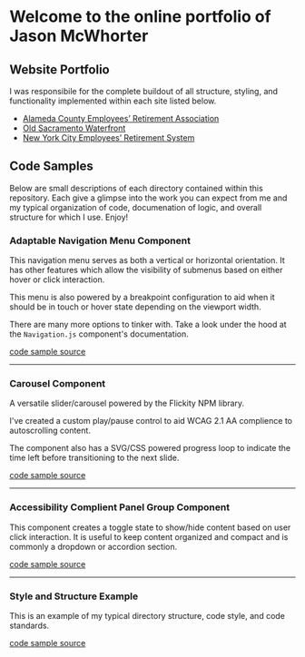 # Welcome to the online portfolio of Jason McWhorter

## Website Portfolio

I was responsibile for the complete buildout of all structure, styling, and functionality implemented within each site listed below.

- [Alameda County Employees’ Retirement Association](https://www.acera.org/)
- [Old Sacramento Waterfront](https://www.oldsacramento.com/)
- [New York City Employees’ Retirement System](https://www.nycers.org/)

## Code Samples

Below are small descriptions of each directory contained within this repository. Each give a glimpse into the work you can expect from me and my typical organization of code, documenation of logic, and overall structure for which I use. Enjoy!

### Adaptable Navigation Menu Component

This navigation menu serves as both a vertical or horizontal orientation. It has other features which allow the visibility of submenus based on either hover or click interaction.

This menu is also powered by a breakpoint configuration to aid when it should be in touch or hover state depending on the viewport width.

There are many more options to tinker with. Take a look under the hood at the `Navigation.js` component's documentation.

[code sample source](https://github.com/McWhorter/code-samples/tree/master/Navigation%20Menu)

---

### Carousel Component

A versatile slider/carousel powered by the Flickity NPM library.

I've created a custom play/pause control to aid WCAG 2.1 AA complience to autoscrolling content.

The component also has a SVG/CSS powered progress loop to indicate the time left before transitioning to the next slide.

[code sample source](https://github.com/McWhorter/code-samples/tree/master/Carousel)

---

### Accessibility Complient Panel Group Component

This component creates a toggle state to show/hide content based on user click interaction. It is useful to keep content organized and compact and is commonly a dropdown or accordion section.

[code sample source](https://github.com/McWhorter/code-samples/tree/master/Panel%20Group)

---

### Style and Structure Example

This is an example of my typical directory structure, code style, and code standards.

[code sample source](https://github.com/McWhorter/code-samples/tree/master/Style%20Structure)
